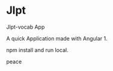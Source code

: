 # Jlpt

Jlpt-vocab App

A quick Application made with Angular 1.

npm install and run local.

peace
